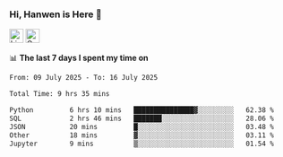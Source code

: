 ### Hi, Hanwen is Here 👋
<p>
	<a href="https://www.linkedin.com/in/liu-hanwen/"><img src="https://img.shields.io/badge/@hanwen-0A66C2?style=flat&logo=LinkedIn&logoColor=white" alt="Linkedin"  height="25px"/></a> 
	<a href="https://scholar.google.com/citations?user=HDF0su0AAAAJ"><img src="https://img.shields.io/badge/scholar-4385FE.svg?&style=plastic&logo=google-scholar&logoColor=white" alt="Google Scholar" height="25px"> </a>
</p>

📊 **The last 7 days I spent my time on** 
<!--START_SECTION:waka-->

```txt
From: 09 July 2025 - To: 16 July 2025

Total Time: 9 hrs 35 mins

Python         6 hrs 10 mins   ███████████████▓░░░░░░░░░   62.38 %
SQL            2 hrs 46 mins   ███████░░░░░░░░░░░░░░░░░░   28.06 %
JSON           20 mins         █░░░░░░░░░░░░░░░░░░░░░░░░   03.48 %
Other          18 mins         ▓░░░░░░░░░░░░░░░░░░░░░░░░   03.11 %
Jupyter        9 mins          ▒░░░░░░░░░░░░░░░░░░░░░░░░   01.54 %
```

<!--END_SECTION:waka-->


<!--
**david990917/david990917** is a ✨ _special_ ✨ repository because its `README.md` (this file) appears on your GitHub profile.

Here are some ideas to get you started:

- 🔭 I’m currently working on ...
- 🌱 I’m currently learning ...
- 👯 I’m looking to collaborate on ...
- 🤔 I’m looking for help with ...
- 💬 Ask me about ...
- 📫 How to reach me: ...
- 😄 Pronouns: ...
- ⚡ Fun fact: ...
-->
